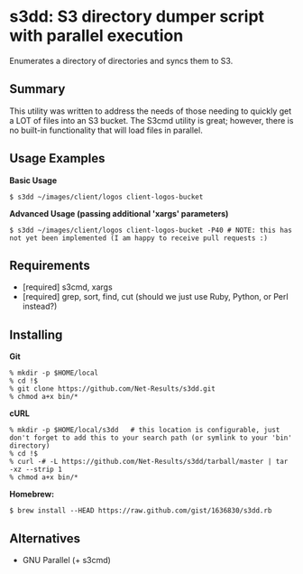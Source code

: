 s3dd: S3 directory dumper script with parallel execution
========================================================


Enumerates a directory of directories and syncs them to S3.


Summary
-------

This utility was written to address the needs of those needing to quickly get a LOT of files into an S3 bucket. The S3cmd utility is great; however, there is no built-in functionality that will load files in parallel.


Usage Examples
--------------

**Basic Usage**

    $ s3dd ~/images/client/logos client-logos-bucket

**Advanced Usage (passing additional 'xargs' parameters)**

    $ s3dd ~/images/client/logos client-logos-bucket -P40 # NOTE: this has not yet been implemented (I am happy to receive pull requests :)


Requirements
------------

*   [required] s3cmd, xargs
*   [required] grep, sort, find, cut (should we just use Ruby, Python, or Perl instead?)


Installing
----------

**Git**

    % mkdir -p $HOME/local
    % cd !$
    % git clone https://github.com/Net-Results/s3dd.git
    % chmod a+x bin/*

**cURL**

    % mkdir -p $HOME/local/s3dd   # this location is configurable, just don't forget to add this to your search path (or symlink to your 'bin' directory)
    % cd !$
    % curl -# -L https://github.com/Net-Results/s3dd/tarball/master | tar -xz --strip 1
    % chmod a+x bin/*

**Homebrew:**

    $ brew install --HEAD https://raw.github.com/gist/1636830/s3dd.rb


Alternatives
------------

- GNU Parallel (+ s3cmd)

